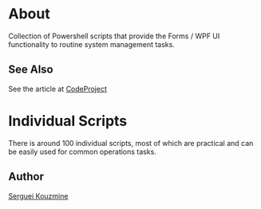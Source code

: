 About
=====

Collection of Powershell scripts that provide the Forms / WPF UI functionality to routine system management tasks.


See Also
--------
See the article at <a href="http://www.codeproject.com/Articles/799161/Dealing-with-Powershell-Inputs-via-Basic-Windows-F">CodeProject</a>

Individual Scripts
==================

There is around 100 individual scripts, most of which are practical and can be easily used for common operations tasks. 


Author
------
[Serguei Kouzmine](kouzmine_serguei@yahoo.com)
